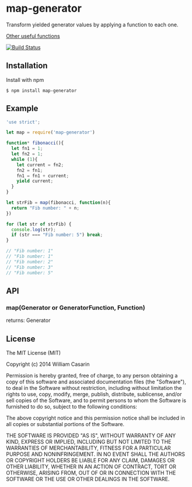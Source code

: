 
# map-generator

  Transform yielded generator values by applying a function to each one.

  [Other useful functions](https://github.com/jb55/generators)

  [![Build Status](https://travis-ci.org/jb55/map-generator.svg)](https://travis-ci.org/jb55/map-generator)

## Installation

  Install with npm

    $ npm install map-generator

## Example

```js
'use strict';

let map = require('map-generator')

function* fibonacci(){
  let fn1 = 1;
  let fn2 = 1;
  while (1){
    let current = fn2;
    fn2 = fn1;
    fn1 = fn1 + current;
    yield current;
  }
}

let strFib = map(fibonacci, function(n){ 
  return "Fib number: " + n; 
})

for (let str of strFib) {
  console.log(str);
  if (str === "Fib number: 5") break;
}

// "Fib number: 1"
// "Fib number: 1"
// "Fib number: 2"
// "Fib number: 3"
// "Fib number: 5"

```

## API

### map(Generator or GeneratorFunction, Function)

returns: Generator

## License

  The MIT License (MIT)

  Copyright (c) 2014 William Casarin

  Permission is hereby granted, free of charge, to any person obtaining a copy
  of this software and associated documentation files (the "Software"), to deal
  in the Software without restriction, including without limitation the rights
  to use, copy, modify, merge, publish, distribute, sublicense, and/or sell
  copies of the Software, and to permit persons to whom the Software is
  furnished to do so, subject to the following conditions:

  The above copyright notice and this permission notice shall be included in
  all copies or substantial portions of the Software.

  THE SOFTWARE IS PROVIDED "AS IS", WITHOUT WARRANTY OF ANY KIND, EXPRESS OR
  IMPLIED, INCLUDING BUT NOT LIMITED TO THE WARRANTIES OF MERCHANTABILITY,
  FITNESS FOR A PARTICULAR PURPOSE AND NONINFRINGEMENT. IN NO EVENT SHALL THE
  AUTHORS OR COPYRIGHT HOLDERS BE LIABLE FOR ANY CLAIM, DAMAGES OR OTHER
  LIABILITY, WHETHER IN AN ACTION OF CONTRACT, TORT OR OTHERWISE, ARISING FROM,
  OUT OF OR IN CONNECTION WITH THE SOFTWARE OR THE USE OR OTHER DEALINGS IN
  THE SOFTWARE.
